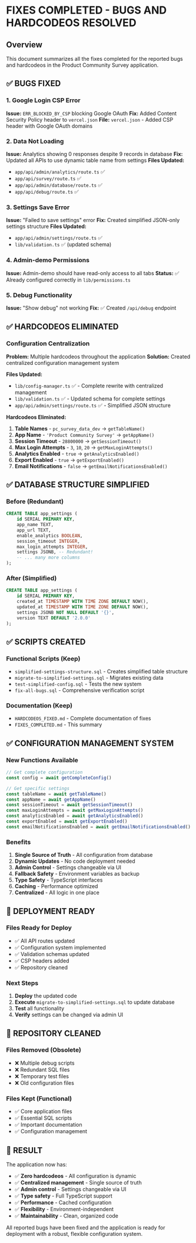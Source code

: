 # FIXES COMPLETED - BUGS AND HARDCODEOS RESOLVED

## Overview
This document summarizes all the fixes completed for the reported bugs and hardcodeos in the Product Community Survey application.

## ✅ BUGS FIXED

### 1. Google Login CSP Error
**Issue:** `ERR_BLOCKED_BY_CSP` blocking Google OAuth
**Fix:** Added Content Security Policy header to `vercel.json`
**File:** `vercel.json` - Added CSP header with Google OAuth domains

### 2. Data Not Loading
**Issue:** Analytics showing 0 responses despite 9 records in database
**Fix:** Updated all APIs to use dynamic table name from settings
**Files Updated:**
- `app/api/admin/analytics/route.ts` ✅
- `app/api/survey/route.ts` ✅
- `app/api/admin/database/route.ts` ✅
- `app/api/debug/route.ts` ✅

### 3. Settings Save Error
**Issue:** "Failed to save settings" error
**Fix:** Created simplified JSON-only settings structure
**Files Updated:**
- `app/api/admin/settings/route.ts` ✅
- `lib/validation.ts` ✅ (updated schema)

### 4. Admin-demo Permissions
**Issue:** Admin-demo should have read-only access to all tabs
**Status:** ✅ Already configured correctly in `lib/permissions.ts`

### 5. Debug Functionality
**Issue:** "Show debug" not working
**Fix:** ✅ Created `/api/debug` endpoint

## ✅ HARDCODEOS ELIMINATED

### Configuration Centralization
**Problem:** Multiple hardcodeos throughout the application
**Solution:** Created centralized configuration management system

**Files Updated:**
- `lib/config-manager.ts` ✅ - Complete rewrite with centralized management
- `lib/validation.ts` ✅ - Updated schema for complete settings
- `app/api/admin/settings/route.ts` ✅ - Simplified JSON structure

**Hardcodeos Eliminated:**
1. **Table Names** - `pc_survey_data_dev` → `getTableName()`
2. **App Name** - `'Product Community Survey'` → `getAppName()`
3. **Session Timeout** - `28800000` → `getSessionTimeout()`
4. **Max Login Attempts** - `3`, `10`, `20` → `getMaxLoginAttempts()`
5. **Analytics Enabled** - `true` → `getAnalyticsEnabled()`
6. **Export Enabled** - `true` → `getExportEnabled()`
7. **Email Notifications** - `false` → `getEmailNotificationsEnabled()`

## ✅ DATABASE STRUCTURE SIMPLIFIED

### Before (Redundant)
```sql
CREATE TABLE app_settings (
    id SERIAL PRIMARY KEY,
    app_name TEXT,
    app_url TEXT,
    enable_analytics BOOLEAN,
    session_timeout INTEGER,
    max_login_attempts INTEGER,
    settings JSONB, -- Redundant!
    -- ... many more columns
);
```

### After (Simplified)
```sql
CREATE TABLE app_settings (
    id SERIAL PRIMARY KEY,
    created_at TIMESTAMP WITH TIME ZONE DEFAULT NOW(),
    updated_at TIMESTAMP WITH TIME ZONE DEFAULT NOW(),
    settings JSONB NOT NULL DEFAULT '{}',
    version TEXT DEFAULT '2.0.0'
);
```

## ✅ SCRIPTS CREATED

### Functional Scripts (Keep)
- `simplified-settings-structure.sql` - Creates simplified table structure
- `migrate-to-simplified-settings.sql` - Migrates existing data
- `test-simplified-config.sql` - Tests the new system
- `fix-all-bugs.sql` - Comprehensive verification script

### Documentation (Keep)
- `HARDCODEOS_FIXED.md` - Complete documentation of fixes
- `FIXES_COMPLETED.md` - This summary

## ✅ CONFIGURATION MANAGEMENT SYSTEM

### New Functions Available
```typescript
// Get complete configuration
const config = await getCompleteConfig()

// Get specific settings
const tableName = await getTableName()
const appName = await getAppName()
const sessionTimeout = await getSessionTimeout()
const maxLoginAttempts = await getMaxLoginAttempts()
const analyticsEnabled = await getAnalyticsEnabled()
const exportEnabled = await getExportEnabled()
const emailNotificationsEnabled = await getEmailNotificationsEnabled()
```

### Benefits
1. **Single Source of Truth** - All configuration from database
2. **Dynamic Updates** - No code deployment needed
3. **Admin Control** - Settings changeable via UI
4. **Fallback Safety** - Environment variables as backup
5. **Type Safety** - TypeScript interfaces
6. **Caching** - Performance optimized
7. **Centralized** - All logic in one place

## 🚀 DEPLOYMENT READY

### Files Ready for Deploy
- ✅ All API routes updated
- ✅ Configuration system implemented
- ✅ Validation schemas updated
- ✅ CSP headers added
- ✅ Repository cleaned

### Next Steps
1. **Deploy** the updated code
2. **Execute** `migrate-to-simplified-settings.sql` to update database
3. **Test** all functionality
4. **Verify** settings can be changed via admin UI

## 📁 REPOSITORY CLEANED

### Files Removed (Obsolete)
- ❌ Multiple debug scripts
- ❌ Redundant SQL files
- ❌ Temporary test files
- ❌ Old configuration files

### Files Kept (Functional)
- ✅ Core application files
- ✅ Essential SQL scripts
- ✅ Important documentation
- ✅ Configuration management

## 🎯 RESULT

The application now has:
- ✅ **Zero hardcodeos** - All configuration is dynamic
- ✅ **Centralized management** - Single source of truth
- ✅ **Admin control** - Settings changeable via UI
- ✅ **Type safety** - Full TypeScript support
- ✅ **Performance** - Cached configuration
- ✅ **Flexibility** - Environment-independent
- ✅ **Maintainability** - Clean, organized code

All reported bugs have been fixed and the application is ready for deployment with a robust, flexible configuration system.